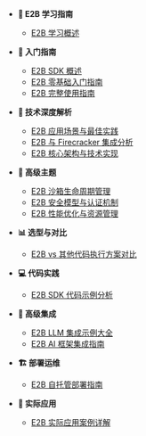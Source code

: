 - **📖 E2B 学习指南**
  - [E2B 学习概述](README.md)

- **🎯 入门指南**
  - [E2B SDK 概述](01_e2b_sdk_overview.md)
  - [E2B 零基础入门指南](e2b_beginner_guide.md)
  - [E2B 完整使用指南](e2b_comprehensive_guide.md)

- **🔧 技术深度解析**
  - [E2B 应用场景与最佳实践](02_e2b_applications.md)
  - [E2B 与 Firecracker 集成分析](03_e2b_firecracker_integration.md)
  - [E2B 核心架构与技术实现](05_e2b_core_architecture.md)

- **🚀 高级主题**
  - [E2B 沙箱生命周期管理](06_e2b_sandbox_lifecycle.md)
  - [E2B 安全模型与认证机制](07_e2b_security_authentication.md)
  - [E2B 性能优化与资源管理](08_e2b_performance_optimization.md)

- **📊 选型与对比**
  - [E2B vs 其他代码执行方案对比](09_e2b_vs_alternatives.md)

- **💻 代码实践**
  - [E2B SDK 代码示例分析](04_code_examples.md)

- **🚀 高级集成**
  - [E2B LLM 集成示例大全](10_e2b_llm_integrations.md)
  - [E2B AI 框架集成指南](11_e2b_ai_frameworks.md)

- **🏗️ 部署运维**
  - [E2B 自托管部署指南](12_e2b_self_hosting.md)

- **📱 实际应用**
  - [E2B 实际应用案例详解](13_e2b_real_world_applications.md)